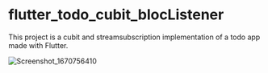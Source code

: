 # flutter_todo_cubit_blocListener

This project is a cubit and streamsubscription implementation of a todo app made with Flutter.

![Screenshot_1670756410](https://user-images.githubusercontent.com/76113072/206899919-ba4710f3-2925-4e85-9a52-88497863e2e4.png)



